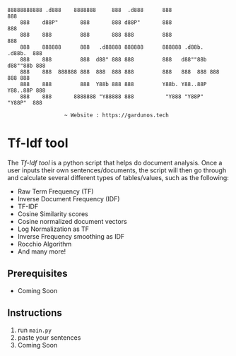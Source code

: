 
    88888888888 .d888    8888888     888  .d888      888                     888
        888    d88P"       888       888 d88P"       888                     888
        888    888         888       888 888         888                     888
        888    888888      888   .d88888 888888      888888 .d88b.   .d88b.  888
        888    888         888  d88" 888 888         888   d88""88b d88""88b 888
        888    888  888888 888  888  888 888         888   888  888 888  888 888
        888    888         888  Y88b 888 888         Y88b. Y88..88P Y88..88P 888
        888    888       8888888 "Y88888 888          "Y888 "Y88P"   "Y88P"  888
                             
                      ~ Website : https://gardunos.tech
                     
# Tf-Idf tool

The _Tf-Idf tool_ is a python script that helps do document analysis. Once a user inputs their own sentences/documents,
the script will then go through and calculate several different types of tables/values, such as the following:
* Raw Term Frequency (TF)
* Inverse Document Frequency (IDF)
* TF-IDF
* Cosine Similarity scores
* Cosine normalized document vectors
* Log Normalization as TF
* Inverse Frequency smoothing as IDF
* Rocchio Algorithm
* And many more!

## Prerequisites

* Coming Soon

## Instructions

1. run `main.py`
2. paste your sentences
3. Coming Soon
